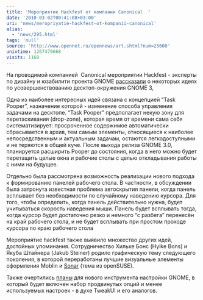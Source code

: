 ```yaml
---
title: 'Мероприятие Hackfest от компании Canonical  '
date: '2010-03-02T00:41:08+03:00'
uri: 'news/meropriyatie-hackfest-ot-kompanii-canonical'
alias: 
  - 'news/295.html'
tags: 'null'
source: 'http://www.opennet.ru/opennews/art.shtml?num=25600'
unixtime: 1267479668
visits: 1168
---
```

На проводимой компанией  Canonical мероприятии Hackfest - эксперты по дизайну и юзабилити проекта GNOME [рассказали](http://blogs.gnome.org/seth/2010/02/26/let-the-wild-rumpus-begin/) о некоторых идеях по усовершенствованию десктоп-окружения GNOME 3,

Одна из наиболее интересных идей связана с концепцией “Task Pooper”, назначение которой - изменение способа управления задачами на десктопе. “Task Pooper” предполагает некую зону для перетаскивания (drop-zone), которая время от времени сама себя систематизирует: просроченное содержимое автоматически сбрасывается в архив, тем самым элементы, относящиеся к наиболее непосредственным и актуальным задачам, остаются легкодоступными и не теряются в общей куче. После выхода релиза GNOME 3.0, планируется расширить Pooper до состояния, когда в него можно будет перетащить целые окна и рабочие столы с целью откладывания работы с ними на будущее.

Отдельно была рассмотрена возможность реализации нового подхода к формированию панелей рабочего стола. В частности, в обсуждении была затронута известная проблема автоскрытия панели, когда панель всплывает без необходимости по случайному наведению курсора. Для того, чтобы определить, когда панель действительно нужна, будет учитываться скорость наведения мыши. Панель будет всплывать тогда, когда курсор будет достаточно резко и немного “с разбега” перенесён на край рабочего стола, и не будет всплывать при простом проходе курсора по краю рабочего стола

Мероприятие hackfest также выявило множество других идей, достойных упоминания. Сотрудничество Хильке Бонс (Hylke Bons) и Якуба Штайнера (Jakub Steiner) родило графическую тему следующего поколения, в которой переработаны лучшие визуальные элементы оформления Moblin и [Sonar](http://arstechnica.com/open-source/news/2009/11/lizard-day-novell-releases-opensuse-112.ars) (тема из openSUSE).

Также очертились [планы](http://www.hadess.net/2010/02/were-removing-settings-again.html) для нового инcтрумента настройки GNOME, в который будет включен набор продвинутых опций и менее используемых настроек - в духе TweakUI и его аналогов.
